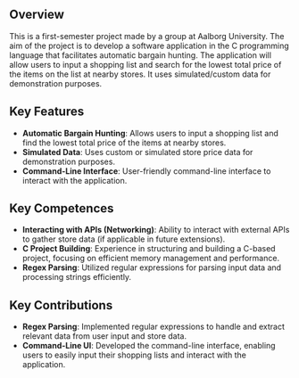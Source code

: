 ## Overview

This is a first-semester project made by a group at Aalborg University. The aim of the project is to develop a software application in the C programming language that facilitates automatic bargain hunting. The application will allow users to input a shopping list and search for the lowest total price of the items on the list at nearby stores. It uses simulated/custom data for demonstration purposes.

## Key Features

- **Automatic Bargain Hunting**: Allows users to input a shopping list and find the lowest total price of the items at nearby stores.
- **Simulated Data**: Uses custom or simulated store price data for demonstration purposes.
- **Command-Line Interface**: User-friendly command-line interface to interact with the application.

## Key Competences

- **Interacting with APIs (Networking)**: Ability to interact with external APIs to gather store data (if applicable in future extensions).
- **C Project Building**: Experience in structuring and building a C-based project, focusing on efficient memory management and performance.
- **Regex Parsing**: Utilized regular expressions for parsing input data and processing strings efficiently.

## Key Contributions

- **Regex Parsing**: Implemented regular expressions to handle and extract relevant data from user input and store data.
- **Command-Line UI**: Developed the command-line interface, enabling users to easily input their shopping lists and interact with the application.
